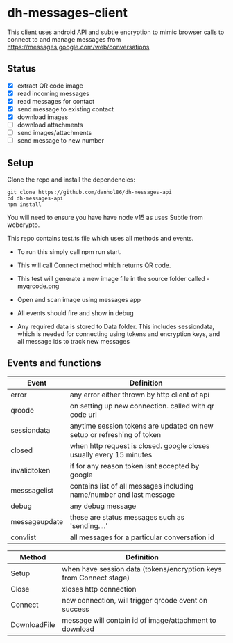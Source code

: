 # dh-messages-client

This client uses android API and subtle encryption to mimic browser calls to connect to and manage messages from https://messages.google.com/web/conversations

## Status

- [x] extract QR code image
- [x] read incoming messages
- [x] read messages for contact
- [x] send message to existing contact
- [x] download images
- [ ] download attachments
- [ ] send images/attachments
- [ ] send message to new number
## Setup

Clone the repo and install the dependencies:

```
git clone https://github.com/danhol86/dh-messages-api
cd dh-messages-api
npm install
```
You will need to ensure you have have node v15 as uses Subtle from webcrypto.

This repo contains test.ts file which uses all methods and events. 
* To run this simply call npm run start. 

* This will call Connect method which returns QR code.

* This test will generate a new image file in the source folder called - myqrcode.png

* Open and scan image using messages app

* All events should fire and show in debug

* Any required data is stored to Data folder. This includes sessiondata, which is needed for connecting using tokens and encryption keys, and all message ids to track new messages


## Events and functions

| Event         | Definition                                                                          |
| ------------- |-------------------------------------------------------------------------------------|
| error         | any error either thrown by http client of api                                       |
| qrcode        | on setting up new connection. called with qr code url                               |
| sessiondata   | anytime session tokens are updated on new setup or refreshing of token              |
| closed        | when http request is closed. google closes usually every 15 minutes                 |   
| invalidtoken  | if for any reason token isnt accepted by google                                     |
| messsagelist  | contains list of all messages including name/number and last message                |
| debug         | any debug message                                                                   |
| messageupdate | these are status messages such as 'sending....'                                     |
| convlist      | all messages for a particular conversation id                                       |

| Method        | Definition                                                                          |
| ------------- |-------------------------------------------------------------------------------------|
| Setup         | when have session data (tokens/encryption keys from Connect stage)                  |
| Close         | xloses http connection                                                              |
| Connect       | new connection, will trigger qrcode event on success                                |
| DownloadFile  | message will contain id of image/attachment to download                             |   